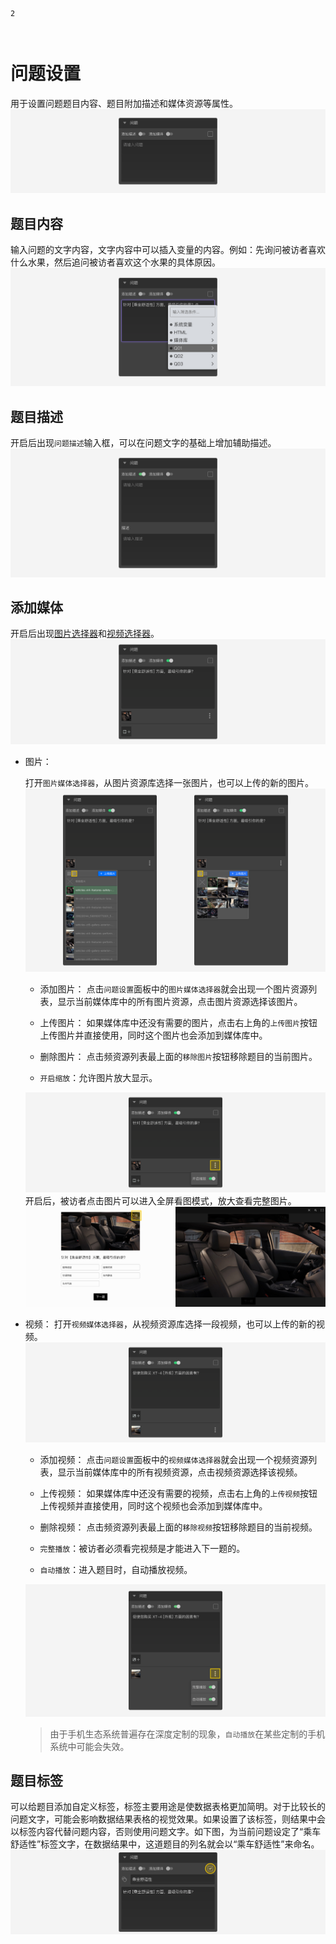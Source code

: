 ```index
2
```
```tag

```
```summary

```

# 问题设置

用于设置问题题目内容、题目附加描述和媒体资源等属性。
<img src='../../assets/snapshots/node-setting/question/normal.png'>

## 题目内容
输入问题的文字内容，文字内容中可以插入变量的内容。例如：先询问被访者喜欢什么水果，然后追问被访者喜欢这个水果的具体原因。
<img src='../../assets/snapshots/node-setting/question/variable.png'>

## 题目描述
开启后出现`问题描述`输入框，可以在问题文字的基础上增加辅助描述。
<img src='../../assets/snapshots/node-setting/question/description.png'>

## 添加媒体
开启后出现[图片选择器](../media/image.md)和[视频选择器](../media/video.md)。
<img src='../../assets/snapshots/node-setting/question/image.png'>

+ 图片：

  打开`图片媒体选择器`，从图片资源库选择一张图片，也可以上传的新的图片。
  <img src='../../assets/snapshots/node-setting/question/assets/image-menu.png'>

  + 添加图片：
  点击`问题设置`面板中的`图片媒体选择器`就会出现一个图片资源列表，显示当前媒体库中的所有图片资源，点击图片资源选择该图片。

  + 上传图片：
  如果媒体库中还没有需要的图片，点击右上角的`上传图片`按钮上传图片并直接使用，同时这个图片也会添加到媒体库中。

  + 删除图片：
  点击频资源列表最上面的`移除图片`按钮移除题目的当前图片。

  + `开启缩放`：允许图片放大显示。
  <img src='../../assets/snapshots/node-setting/question/assets/zoom-in.png'>
  开启后，被访者点击图片可以进入全屏看图模式，放大查看完整图片。
  <img src='../../assets/snapshots/node-setting/question/assets/zoom-in-preview.png'>

+ 视频：
  打开`视频媒体选择器`，从视频资源库选择一段视频，也可以上传的新的视频。
  <img src='../../assets/snapshots/node-setting/question/video.png'>

  + 添加视频：
  点击`问题设置`面板中的`视频媒体选择器`就会出现一个视频资源列表，显示当前媒体库中的所有视频资源，点击视频资源选择该视频。

  + 上传视频：
  如果媒体库中还没有需要的视频，点击右上角的`上传视频`按钮上传视频并直接使用，同时这个视频也会添加到媒体库中。

  + 删除视频：
  点击频资源列表最上面的`移除视频`按钮移除题目的当前视频。

  + `完整播放`：被访者必须看完视频是才能进入下一题的。
  + `自动播放`：进入题目时，自动播放视频。
  <img src='../../assets/snapshots/node-setting/question/auto-play.png'>

  > 由于手机生态系统普遍存在深度定制的现象，`自动播放`在某些定制的手机系统中可能会失效。

## 题目标签
可以给题目添加自定义标签，标签主要用途是使数据表格更加简明。对于比较长的问题文字，可能会影响数据结果表格的视觉效果。如果设置了该标签，则结果中会以标签内容代替问题内容，否则使用问题文字。如下图，为当前问题设定了“乘车舒适性”标签文字，在数据结果中，这道题目的列名就会以“乘车舒适性”来命名。
  <img src='../../assets/snapshots/node-setting/question/label.png'>

